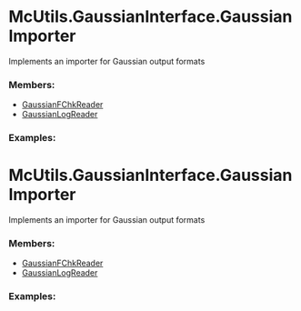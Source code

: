 # <a id="McUtils.GaussianInterface.GaussianImporter">McUtils.GaussianInterface.GaussianImporter</a>
    
Implements an importer for Gaussian output formats

### Members:

  - [GaussianFChkReader](GaussianImporter/GaussianFChkReader.md)
  - [GaussianLogReader](GaussianImporter/GaussianLogReader.md)

### Examples:

# <a id="McUtils.GaussianInterface.GaussianImporter">McUtils.GaussianInterface.GaussianImporter</a>
    
Implements an importer for Gaussian output formats

### Members:

  - [GaussianFChkReader](GaussianImporter/GaussianFChkReader.md)
  - [GaussianLogReader](GaussianImporter/GaussianLogReader.md)

### Examples:

